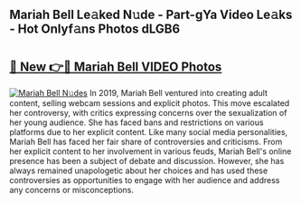 ## Mariah Bell Le𝚊ked N𝚞de - Part-gYa Video Le𝚊ks - Hot Onlyf𝚊ns Photos dLGB6

# <h2><a href="http://ab18605.deff.icu/?id=Mariah+Bell">🔗 New 👉🔴 Mariah Bell VIDEO Photos</a></h2>

[![Mariah Bell N𝚞des](https://i.imgur.com/rIISA9y.gif)](http://ab18605.deff.icu/?id=Mariah+Bell)
In 2019, Mariah Bell ventured into creating adult content, selling webcam sessions and explicit photos. This move escalated her controversy, with critics expressing concerns over the sexualization of her young audience. She has faced bans and restrictions on various platforms due to her explicit content. Like many social media personalities, Mariah Bell has faced her fair share of controversies and criticisms. From her explicit content to her involvement in various feuds, Mariah Bell's online presence has been a subject of debate and discussion. However, she has always remained unapologetic about her choices and has used these controversies as opportunities to engage with her audience and address any concerns or misconceptions.
